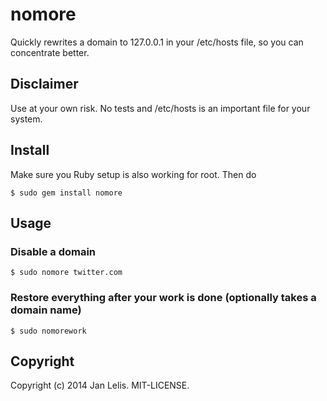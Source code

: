 # nomore

Quickly rewrites a domain to 127.0.0.1 in your /etc/hosts file, so you can concentrate better.


## Disclaimer

Use at your own risk. No tests and /etc/hosts is an important file for your system.


## Install

Make sure you Ruby setup is also working for root. Then do

    $ sudo gem install nomore


## Usage
### Disable a domain

    $ sudo nomore twitter.com

### Restore everything after your work is done (optionally takes a domain name)

    $ sudo nomorework


## Copyright

Copyright (c) 2014 Jan Lelis. MIT-LICENSE.
